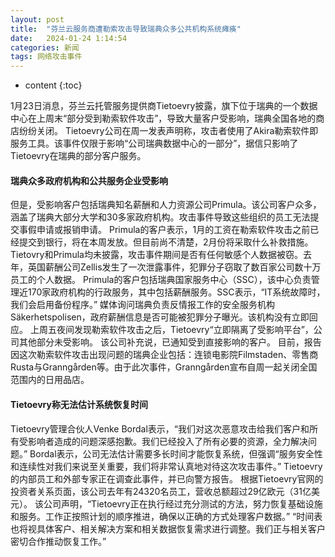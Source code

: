 ```yaml
---
layout: post
title:  "芬兰云服务商遭勒索攻击导致瑞典众多公共机构系统瘫痪"
date:   2024-01-24 1:14:54
categories: 新闻
tags: 网络攻击事件
---
```


* content
{:toc}

1月23日消息，芬兰云托管服务提供商Tietoevry披露，旗下位于瑞典的一个数据中心在上周末“部分受到勒索软件攻击”，导致大量客户受影响，瑞典全国各地的商店纷纷关闭。
Tietoevry公司在周一发表声明称，攻击者使用了Akira勒索软件即服务工具。该事件仅限于影响“公司瑞典数据中心的一部分”，据信只影响了Tietoevry在瑞典的部分客户服务。
#### 瑞典众多政府机构和公共服务企业受影响
但是，受影响客户包括瑞典知名薪酬和人力资源公司Primula。该公司客户众多，涵盖了瑞典大部分大学和30多家政府机构。攻击事件导致这些组织的员工无法提交事假申请或报销申请。
Primula的客户表示，1月的工资在勒索软件攻击之前已经提交到银行，将在本周发放。但目前尚不清楚，2月份将采取什么补救措施。
Tietovry和Primula均未披露，攻击事件期间是否有任何敏感个人数据被窃。去年，英国薪酬公司Zellis发生了一次泄露事件，犯罪分子窃取了数百家公司数十万员工的个人数据。
Primula的客户包括瑞典国家服务中心（SSC），该中心负责管理近170家政府机构的行政服务，其中包括薪酬服务。SSC表示，“IT系统故障时，我们会启用备份程序。”
媒体询问瑞典负责反情报工作的安全服务机构Säkerhetspolisen，政府薪酬信息是否可能被犯罪分子曝光。该机构没有立即回应。
上周五夜间发现勒索软件攻击之后，Tietoevry“立即隔离了受影响平台”，公司其他部分未受影响。
该公司补充说，已通知受到直接影响的客户。
目前，报告因这次勒索软件攻击出现问题的瑞典企业包括：连锁电影院Filmstaden、零售商Rusta与Granngården等。由于此次事件，Granngården宣布自周一起关闭全国范围内的日用品店。

#### Tietoevry称无法估计系统恢复时间

Tietoevry管理合伙人Venke Bordal表示，“我们对这次恶意攻击给我们客户和所有受影响者造成的问题深感抱歉。我们已经投入了所有必要的资源，全力解决问题。”
Bordal表示，公司无法估计需要多长时间才能恢复系统，但强调“服务安全性和连续性对我们来说至关重要，我们将非常认真地对待这次攻击事件。”
Tietoevry的内部员工和外部专家正在调查此事件，并已向警方报告。
根据Tietoevry官网的投资者关系页面，该公司去年有24320名员工，营收总额超过29亿欧元（31亿美元）。
该公司声明，“Tietoevry正在执行经过充分测试的方法，努力恢复基础设施和服务。工作正按照计划的顺序推进，确保以正确的方式处理客户数据。”
“时间表也将视具体客户、相关解决方案和相关数据恢复需求进行调整。我们正与相关客户密切合作推动恢复工作。”
